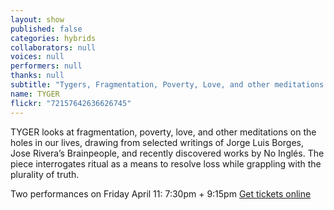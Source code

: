 ```yaml
---
layout: show
published: false
categories: hybrids
collaborators: null
voices: null
performers: null
thanks: null
subtitle: "Tygers, Fragmentation, Poverty, Love, and other meditations on the holes in our lives"
name: TYGER
flickr: "72157642636626745"
---
```


TYGER looks at fragmentation, poverty, love, and other meditations on the holes in our lives, drawing from selected writings of Jorge Luis Borges, Jose Rivera’s Brainpeople, and recently discovered works by No Inglés. The piece interrogates ritual as a means to resolve loss while grappling with the plurality of truth. 

Two performances on Friday April 11: 7:30pm + 9:15pm
[Get tickets online](https://www.artful.ly/store/events/2835)